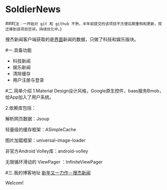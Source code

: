 # SoldierNews

###(`注：一开始对 git 和 github 不熟，半年前提交的该项目不方便后期重构和更新，现迁移到该项目空间，持续优化中。`)

搜杰新闻客户端获取的是[界面](http://www.jiemian.com)新闻的数据，只做了科技和娱乐版块。

#一.具备功能
* 科技新闻
* 娱乐新闻
* 清除缓存
* 用户注册与登录

#二.简单介绍
1.Material Design设计风格，Google原生控件，baas服务Bmob，给App加入了用户系统。

2.依赖库包括：

解析网页数据：Jsoup

轻量级的缓存框架：ASimpleCache 

图片加载框架：universal-image-loader

非官方Android Volley库：android-volley

无限循环滑动的 ViewPager ：InfiniteViewPager

#三.我的博客地址
[新年又一力作－搜杰新闻](http://www.cnblogs.com/Iamasoldier6/)

Welcom!


